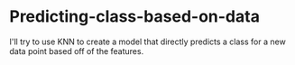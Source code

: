 # Predicting-class-based-on-data
I'll try to use KNN to create a model that directly predicts a class for a new data point based off of the features.
